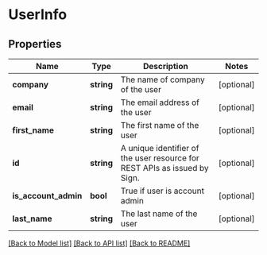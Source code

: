 # UserInfo

## Properties
Name | Type | Description | Notes
------------ | ------------- | ------------- | -------------
**company** | **string** | The name of company of the user | [optional] 
**email** | **string** | The email address of the user | [optional] 
**first_name** | **string** | The first name of the user | [optional] 
**id** | **string** | A unique identifier of the user resource for REST APIs as issued by Sign. | [optional] 
**is_account_admin** | **bool** | True if user is account admin | [optional] 
**last_name** | **string** | The last name of the user | [optional] 

[[Back to Model list]](../README.md#documentation-for-models) [[Back to API list]](../README.md#documentation-for-api-endpoints) [[Back to README]](../README.md)



